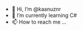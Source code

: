 - 👋 Hi, I’m @kaanuznr
- 🌱 I’m currently learning C#
- 📫 How to reach me ...

<!---
kaanuznr/kaanuznr is a ✨ special ✨ repository because its `README.md` (this file) appears on your GitHub profile.
You can click the Preview link to take a look at your changes.
--->
